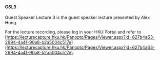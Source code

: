 #### GSL3

Guest Speaker Lecture 3 is the guest speaker lecture presented by Alex Hung. 

For the lecture recording, please log in your HKU Portal and refer to [https://lecturecapture.hku.hk/Panopto/Pages/Viewer.aspx?id=627b4a63-2694-4a41-90a8-b2a5004c517e](https://lecturecapture.hku.hk/Panopto/Pages/Viewer.aspx?id=627b4a63-2694-4a41-90a8-b2a5004c517e). 
